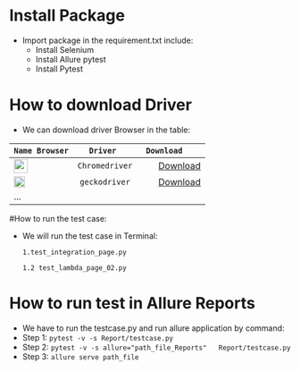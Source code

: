 
# Install Package 
+ Import package in the requirement.txt include:
    + Install Selenium  
    + Install Allure pytest   
    + Install Pytest

# How to download Driver
+ We can download driver Browser in the table:

|`Name Browser`  | `Driver  `           |          `Download    `                |                        
|-------------- |:------------------:|--------------------------------:     |
|<img src="https://cdn2.iconfinder.com/data/icons/social-media-8/512/Chrome.png" width="25" height="25" />        | `Chromedriver `    |[Download](https://www.selenium.dev/selenium/docs/api/py/)     |
|<img src="https://upload.wikimedia.org/wikipedia/commons/1/16/Firefox_logo%2C_2017.png" width="20" height="20" />       | `geckodriver `     |[Download](https://github.com/mozilla/geckodriver/releases/download/v0.29.1/geckodriver-v0.29.1-win64.zip) |
| ...           |                    |                                      |
                                               
#How to run the test case:
+ We will run the test case in Terminal:

    `1.test_integration_page.py`
      
    `1.2 test_lambda_page_02.py`

# How to run test  in Allure Reports

+ We have to run the testcase.py and run allure application by command:
+ Step 1: `pytest -v -s Report/testcase.py`
+ Step 2: `pytest -v -s allure="path_file_Reports"   Report/testcase.py `
+ Step 3: `allure serve path_file `



        
